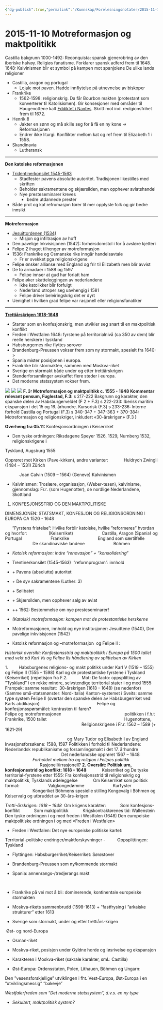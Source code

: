 ```yaml
---
{"dg-publish":true,"permalink":"/Kunnskap/Forelesningsnotater/2015-11-10 Motreformasjon og maktpolitikk/","tags":["hi110","forelesning"]}
---
```



# 2015-11-10 Motreformasjon og maktpolitikk
Castilla bakgrunn 1000-1492: Reconquista: spansk gjenerobring av den iberiske halvøy. Religiøs fanatisme. Forklarer spansk adferd frem til 1648.
1648: Kalvinismen blir et symbol på kampen mot spanjolene
De ulike lands religioner

* Castilla, aragon og portugal
	* Lojale mot paven. Hadde innflytelse på utnevnelse av biskoper
* Frankrike
	* 1562-1598: religionskrig. Da får Bourbon makten (protestant som konverterer til Katolisismen). Gir konsesjoner med områder til Haugenottene kalt [Eddiktet i Nantes](https://no.wikipedia.org/wiki/Ediktet_i_Nantes). Skritt mot ind. reolgionsfrihet frem til 1672. 
* Henrik 8
	* Jakter en sønn og må skille seg for å få en ny kone -> Reformasjonen
	* Endrer ikke liturgi. Konflikter mellom kat og ref frem til Elizabeth 1 i 1558.
* Skandinavia
	* Lutheransk

* * *

**Den katolske reformasjonen**

* [Tridentinerkonsilet 1545-1563](https://no.wikipedia.org/wiki/Konsilet_i_Trient)
	* Stadfester pavens absolutte autoritet. Tradisjonen likestilles med skriften
	* Beholder sakramentene og skjærsilden, men opphever avlatshandel
	* Nye presteseminarer kreves
		* bedre utdannede prester
* Både prot og kat refromasjon fører til mer opplyste folk og gir bedre innsikt

* * *

**Motreformasjon**

* [Jesuittordenen (1534)](https://no.wikipedia.org/wiki/Jesuittordenen)
	* Misjon og infiltrasjon av hoff
* Den pavelige Inkvisisjonen (1542): forhørsdomstol i for å avsløre kjetteri
* Felipe 2 ihuget tilhenger av motreformasjon
* 1536: Frankrike og Osmanske rike inngår handelsavtale
	* Fr er svekket pga religionskrigene
* Felipe ønsker allianse med England og frir til Elizabeth men blir avvist
* De to armadaer i 1588 og 1597
	* Felipe innser at gud har forlatt ham
* Felipe øker skatteleggingen av nederlandene
	* Ikke katolikker blir forfulgt
	* Nederland utroper seg uavhengig i 1581
	* Felipe driver beleiringskrig det er dyrt
* Uenighet i hvilken grad felipe var rasjonell eller religionsfanatiker

* * *

[**Trettiårskrigen 1618-1648**](https://no.wikipedia.org/wiki/Tredve%C3%A5rskrigen)

* Starter som en konfesjonskrig, men utvikler seg snart til en maktpolitisk konflikt
* Freden i Westfalen 1648: fyrstene på territorialnivå (ca 350 av dem) blir reelle herskere i tyskland
* Habsburgernes rike flyttes sørover
* Brandenburg-Preussen vokser frem som ny stormakt, spesielt fra 1640->
* Spania mister posisjonen i europa.
* Frankrike blir stormakten, sammen med Moskva-riket
* Sverige en stormakt både under og etter trettiårskrigen
* Stenderforsamlinger avskaffet flere steder i europa.
* Det moderne statssystem vokser frem.

![](_resources/IMG_20151119_093702.1.png)
![](_resources/IMG_20151119_093721.1.png)
![](_resources/IMG_20151119_093733.1.png)
**F. 3: Motreformasjon og maktpolitikk c. 1555 - 1648**
**Kommentar relevant pensum, Fuglestad, F.3**:
s 217-222 Bakgrunn og karakter, den spanske delen av Habsburgerveldet (F 2 + F.3)
s 222-233: Iberisk maritim ekspansjon i det 15 og 16. århundre. Kursorisk (F.3)
s 233-236: Interne forhold Castilla og Portugal (F.3)
s 340-347 + 347-363 + 370-384: Motreformasjon og religionskriger, inkludert «30-årskrigen» (F.3 )

**Overheng fra 05.11:**
Konfesjonsordningen i Keiserriket

* Den tyske ordningen: Riksdagene Speyer 1526, 1529, Nurnberg 1532, religionskrigene i
	

Tyskland, Augsburg 1555

Opprøret mot Kirken (Pave-kirken), andre varianter:
            Huldrych Zwingli (1484 – 1531) Zürich

            Joan Calvin (1509 – 1564) (Geneve)
Kalvinismen

* Kalvinismen: Troslære, organisasjon, (Weber-tesen), kalvinisme, gjennomslag: Fr.r. (som Hugenotter), de nordlige Nederlandene, Skottland
	

1. KONFESJONSSTRID OG DEN MAKTPOLITISKE
	

DIMENSJONEN: STATSMAKT, KONFESJON OG RELIGIONSORDNING I EUROPA CA 1520 - 1648

      ”Fyrstens fristelse”: Hvilke forblir katolske, hvilke ”reformeres” hvordan og hvorfor:
                 (Keiserriket)
                       Castilla, Aragon (Spania) og Portugal
                       Frankrike
                       England som særtilfelle
                       De skandinaviske landene
                       Böhmen

* _Katolsk reformasjon: indre ”renovasjon” + ”konsolidering_”
	

* Trentinerkonsilet (1545-1563)  ”reformprogram”: innhold
	

* \+ Pavens (absolutte) autoritet
	

* \+ De syv sakramentene (Luther: 3)
	

* \+ Sølibatet
	

* \+ Skjærsilden, men opphever salg av avlat
	

* ++ 1562: Bestemmelse om nye presteseminarer!
	

* _(Katolsk) motreformasjon: kampen mot de protestantiske herskerne_
	

* Motreformasjonen, innhold og nye institusjoner: Jesuittene (1540), Den pavelige inkvisisjonen (1542)
	

* Katolsk reformasjon og –motreformasjon  og Felipe II :
	

_Historisk oversikt: Konfesjonsstrid og maktpolitikk i Europa på 1500 tallet med vekt på Karl Vs og Felipe IIs håndtering av splittelsen av Kirken_

1.         Habsburgenes religions- og makt politikk under Karl V (1519 – 1555) og Felipe II (1555 – 1598)
Karl og de protestantiske fyrstene i Tyskland (Keiserriket) (repetisjon fra F.2.
           Mot: De facto: oppsplitting av ”Tyskland” i en rekke mindre, selvstendige territorial stater i og med 1555
Frampek: samme resultat:  30-årskrigen (1618 – 1648) (se nedenfor)
(Samme små-statsmønster: Nord-Italia)
Kanton-systemet i Sveits: samme type system
Felipe II (overtar den spanske delen av Habsburgerriket ved Karls abdikasjon)
                                               Felipe og konfesjonsspørsmålet: kontrasten til faren?
                                               Felipe og motreformasjonen
                                                    politikken i f.h.t Frankrike, 1500 tallet
                                                                Hugenottene,
                                                                Religionskrigene i Fr.r. 1562 – 1589 (+ 1621-29)

                                                    og Mary Tudor og Elisabeth I av England
Invasjonsforsøkene: 1588, 1597
Politikken i forhold til Nederlandene:
Nederlandsk republikanisme og forsamlingsmakt i det 17. århundre
                                               Det nederlandske opprøret 1567 – 1648
                       _Forholdet mellom tro og religion i Felipes politikk_
                             Rasjonell/irrasjonell?
**2.**  **Oversikt: Politisk uro, konfesjonsstrid og konflikt: 1618 – 1648**
            Keiserriket og De tyske territorial-fyrstene etter 1555:
Fra konfesjonsstrid til religionskrig og maktpolitikk, Tysklands ødeleggelse
            Om Keiserriket som politisk format:
                       Valgkongedømme
                       Kurfyster
                       Kongeriket Böhmens spesielle stilling
Kongevalg i Böhmen og Keiservalg og utbruddet av 30-års-krigen

_Tretti-årskrigen: 1618 – 1648_
 Om krigens karakter:
           Som konfesjons-konflikt
           Som maktpolitikk
           Krigskontraktørenes tid: Wallenstein
Den tyske ordningen i og med freden i Westfalen (1648)
Den europeiske maktpolitiske ordningen i og med «Freden i Westfalen»

* Freden i Westfalen: Det nye europeiske politiske kartet:
	

Territorial-politiske endringer/maktforskyvninger
\-          Oppsplittingen: Tyskland

* Flyttingen: Habsburgerriket/Keiserriket: Sørøstover
	

* Brandenburg-Preussen som ny/kommende stormakt
	

* Spania: annenrangs-/tredjerangs makt
	

 

* Frankrike på vei mot å bli: dominerende, kontinentale europeiske stormakten
	

* Moskva-rikets sammenbrudd (1598-1613) + ”fastfrysing i ”arkaiske strukturer” etter 1613
	

* Sverige som stormakt, under og etter trettiårs-krigen
	

 Øst- og nord-Europa

* Osman-riket
	

* Moskva-riket, posisjon under Gyldne horde og løsrivelse og ekspansjon
	

* Karakteren i Moskva-riket (sakrale karakter, sml.: Castilla)
* Øst-Europa: Ordensstaten, Polen, Lithauen, Böhmen og Ungarn:
	

Den ”vesensforskjellige” utviklingen i fht. Vest-Europa, Øst-Europa i en ”utviklingsmessig” ”bakevje”

_Westfalerfreden som ”Det moderne statssystem”, d.v.s. en ny type_

* _Sekulært, maktpolitisk system?_
